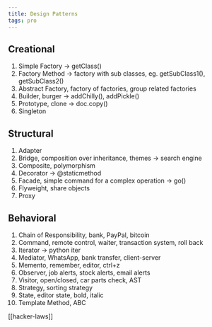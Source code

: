 ```yaml
---
title: Design Patterns
tags: pro
---
```


## Creational

1. Simple Factory -> getClass()
2. Factory Method -> factory with sub classes, eg. getSubClass1(), getSubClass2()
3. Abstract Factory, factory of factories, group related factories
4. Builder, burger -> addChilly(), addPickle()
5. Prototype, clone -> doc.copy()
6. Singleton

## Structural

1. Adapter
2. Bridge, composition over inheritance, themes -> search engine
3. Composite, polymorphism
4. Decorator -> @staticmethod
5. Facade, simple command for a complex operation -> go()
6. Flyweight, share objects
7. Proxy

## Behavioral

1. Chain of Responsibility, bank, PayPal, bitcoin
2. Command, remote control, waiter, transaction system, roll back
3. Iterator -> python iter
4. Mediator, WhatsApp, bank transfer, client-server
5. Memento, remember, editor, ctrl+z
6. Observer, job alerts, stock alerts, email alerts
7. Visitor, open/closed, car parts check, AST
8. Strategy, sorting strategy
9. State, editor state, bold, italic
10. Template Method, ABC

[[hacker-laws]]
